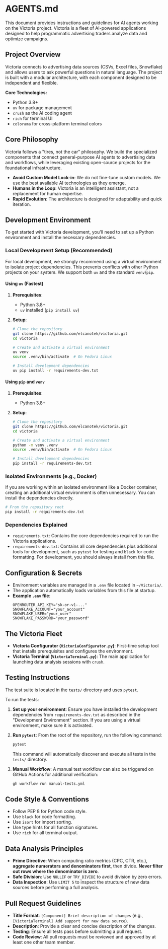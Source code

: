 # AGENTS.md

This document provides instructions and guidelines for AI agents working on the Victoria project. Victoria is a fleet of AI-powered applications designed to help programmatic advertising traders analyze data and optimize campaigns.

## Project Overview

Victoria connects to advertising data sources (CSVs, Excel files, Snowflake) and allows users to ask powerful questions in natural language. The project is built with a modular architecture, with each component designed to be independent and flexible.

**Core Technologies:**
- Python 3.8+
- `uv` for package management
- `crush` as the AI coding agent
- `rich` for terminal UI
- `colorama` for cross-platform terminal colors

## Core Philosophy

Victoria follows a "tires, not the car" philosophy. We build the specialized components that connect general-purpose AI agents to advertising data and workflows, while leveraging existing open-source projects for the foundational infrastructure.

- **Avoid Custom Model Lock-in**: We do not fine-tune custom models. We use the best available AI technologies as they emerge.
- **Humans in the Loop**: Victoria is an intelligent assistant, not a replacement for human expertise.
- **Rapid Evolution**: The architecture is designed for adaptability and quick iteration.

## Development Environment

To get started with Victoria development, you'll need to set up a Python environment and install the necessary dependencies.

### Local Development Setup (Recommended)

For local development, we strongly recommend using a virtual environment to isolate project dependencies. This prevents conflicts with other Python projects on your system. We support both `uv` and the standard `venv`/`pip`.

#### Using `uv` (Fastest)

1.  **Prerequisites**:
    - Python 3.8+
    - `uv` installed (`pip install uv`)

2.  **Setup**:
    ```bash
    # Clone the repository
    git clone https://github.com/elcanotek/victoria.git
    cd victoria

    # Create and activate a virtual environment
    uv venv
    source .venv/bin/activate  # On Fedora Linux

    # Install development dependencies
    uv pip install -r requirements-dev.txt
    ```

#### Using `pip` and `venv`

1.  **Prerequisites**:
    - Python 3.8+

2.  **Setup**:
    ```bash
    # Clone the repository
    git clone https://github.com/elcanotek/victoria.git
    cd victoria

    # Create and activate a virtual environment
    python -m venv .venv
    source .venv/bin/activate  # On Fedora Linux

    # Install development dependencies
    pip install -r requirements-dev.txt
    ```

### Isolated Environments (e.g., Docker)

If you are working within an isolated environment like a Docker container, creating an additional virtual environment is often unnecessary. You can install the dependencies directly.

```bash
# From the repository root
pip install -r requirements-dev.txt
```

### Dependencies Explained

- `requirements.txt`: Contains the core dependencies required to run the Victoria applications.
- `requirements-dev.txt`: Contains all core dependencies plus additional tools for development, such as `pytest` for testing and `black` for code formatting. For development, you should always install from this file.

## Configuration & Secrets

- Environment variables are managed in a `.env` file located in `~/Victoria/`.
- The application automatically loads variables from this file at startup.
- **Example `.env` file**:
  ```
  OPENROUTER_API_KEY="sk-or-v1-..."
  SNOWFLAKE_ACCOUNT="your_account"
  SNOWFLAKE_USER="your_user"
  SNOWFLAKE_PASSWORD="your_password"
  ```

## The Victoria Fleet

- **Victoria Configurator (`VictoriaConfigurator.py`)**: First-time setup tool that installs prerequisites and configures the environment.
- **Victoria Terminal (`VictoriaTerminal.py`)**: The main application for launching data analysis sessions with `crush`.

## Testing Instructions

The test suite is located in the `tests/` directory and uses `pytest`.

To run the tests:

1.  **Set up your environment**: Ensure you have installed the development dependencies from `requirements-dev.txt` as described in the "Development Environment" section. If you are using a virtual environment, make sure it is activated.

2.  **Run `pytest`**: From the root of the repository, run the following command:
    ```bash
    pytest
    ```
    This command will automatically discover and execute all tests in the `tests/` directory.

3.  **Manual Workflow**: A manual test workflow can also be triggered on GitHub Actions for additional verification:
    ```bash
    gh workflow run manual-tests.yml
    ```

## Code Style & Conventions

- Follow PEP 8 for Python code style.
- Use `black` for code formatting.
- Use `isort` for import sorting.
- Use type hints for all function signatures.
- Use `rich` for all terminal output.

## Data Analysis Principles

- **Prime Directive**: When computing ratio metrics (CPC, CTR, etc.), **aggregate numerators and denominators first**, then divide. **Never filter out rows where the denominator is zero**.
- **Safe Division**: Use `NULLIF` or `TRY_DIVIDE` to avoid division by zero errors.
- **Data Inspection**: Use `LIMIT 5` to inspect the structure of new data sources before performing a full analysis.

## Pull Request Guidelines

- **Title Format**: `[Component] Brief description of changes` (e.g., `[VictoriaTerminal] Add support for new data source`).
- **Description**: Provide a clear and concise description of the changes.
- **Testing**: Ensure all tests pass before submitting a pull request.
- **Code Review**: All pull requests must be reviewed and approved by at least one other team member.


